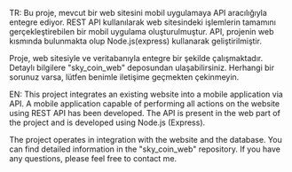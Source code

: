 TR:
Bu proje, mevcut bir web sitesini mobil uygulamaya API aracılığıyla entegre ediyor.
REST API kullanılarak web sitesindeki işlemlerin tamamını gerçekleştirebilen bir mobil uygulama oluşturulmuştur.
API, projenin web kısmında bulunmakta olup Node.js(express) kullanarak geliştirilmiştir.

Proje, web sitesiyle ve veritabanıyla entegre bir şekilde çalışmaktadır.
Detaylı bilgilere "sky_coin_web" deposundan ulaşabilirsiniz.
Herhangi bir sorunuz varsa, lütfen benimle iletişime geçmekten çekinmeyin.

EN:
This project integrates an existing website into a mobile application via API.
A mobile application capable of performing all actions on the website using REST API has been developed.
The API is present in the web part of the project and is developed using Node.js (Express).

The project operates in integration with the website and the database.
You can find detailed information in the "sky_coin_web" repository.
If you have any questions, please feel free to contact me.
